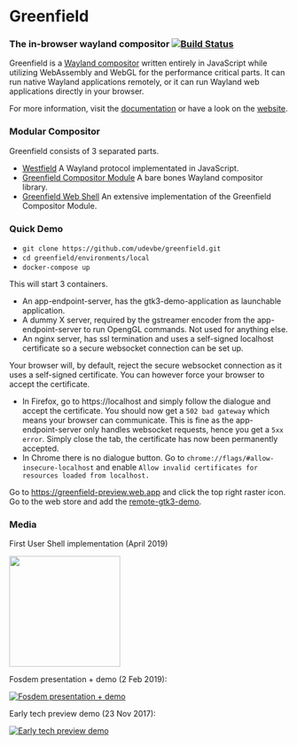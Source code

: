 # Greenfield
### The in-browser wayland compositor [![Build Status](https://travis-ci.org/udevbe/greenfield.svg)](https://travis-ci.org/udevbe/greenfield)



Greenfield is a [Wayland compositor](https://en.wikipedia.org/wiki/Wayland_%28display_server_protocol%29) written entirely
in JavaScript while utilizing WebAssembly and WebGL for the performance critical parts. It can run native Wayland 
applications remotely, or it can run Wayland web applications directly in your browser.


For more information, visit the [documentation](https://greenfield.app/docs/) or have a look on the [website](https://greenfield.app).

### Modular Compositor
Greenfield consists of 3 separated parts.
 - [Westfield](https://github.com/udevbe/westfield) A Wayland protocol implementated in JavaScript.
 - [Greenfield Compositor Module](https://github.com/udevbe/greenfield) A bare bones Wayland compositor library.
 - [Greenfield Web Shell](https://github.com/udevbe/greenfield-webshell) An extensive implementation of the Greenfield Compositor Module.

### Quick Demo
- `git clone https://github.com/udevbe/greenfield.git`
- `cd greenfield/environments/local`
- `docker-compose up`

This will start 3 containers.
- An app-endpoint-server, has the gtk3-demo-application as launchable application.
- A dummy X server, required by the gstreamer encoder from the app-endpoint-server to run OpengGL commands. Not used for anything else.
- An nginx server, has ssl termination and uses a self-signed localhost certificate so a secure websocket connection can be set up.

Your browser will, by default, reject the secure websocket connection as it uses a self-signed certificate. 
You can however force your browser to accept the certificate.
- In Firefox, go to https://localhost and simply follow the dialogue and accept the certificate. You should now get a `502 bad gateway` which means
your browser can communicate. This is fine as the app-endpoint-server only handles websocket requests, hence you get a `5xx error`.
Simply close the tab, the certificate has now been permanently accepted.
- In Chrome there is no dialogue button. Go to `chrome://flags/#allow-insecure-localhost` and enable `Allow invalid certificates for resources loaded from localhost.`

Go to https://greenfield-preview.web.app and click the top right raster icon. Go to the web store and add the [remote-gtk3-demo](https://greenfield-preview.web.app/webstore/remote-gtk3-demo).


### Media

First User Shell implementation (April 2019)

[<img src="https://storage.googleapis.com/greenfield.app/Greenfield_2019-09-11.png" height="200" />](https://storage.googleapis.com/greenfield.app/Greenfield_2019-09-11.png)

Fosdem presentation + demo (2 Feb 2019):

[![Fosdem presentation + demo](https://img.youtube.com/vi/QjJDH7QtlXk/0.jpg)](https://www.youtube.com/watch?v=QjJDH7QtlXk)


Early tech preview demo (23 Nov 2017):

[![Early tech preview demo](https://img.youtube.com/vi/2lyihdFK7EE/0.jpg)](https://www.youtube.com/watch?v=2lyihdFK7EE)
